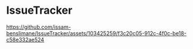 # IssueTracker

https://github.com/issam-benslimane/IssueTracker/assets/103425259/f3c20c05-912c-4f0c-be18-c58e332ae524

